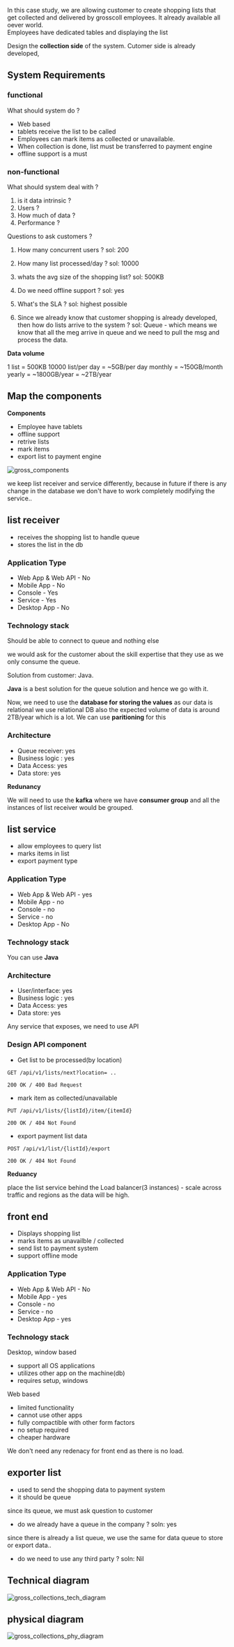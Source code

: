 In this case study, we are allowing customer to create shopping lists that get collected and delivered by grosscoll employees. It already available all oever world.  
Employees have dedicated tables and displaying the list

Design the **collection side** of the system. Cutomer side is already developed,

## System Requirements

### functional 

What should system do ?

- Web based 
- tablets receive the list to be called 
- Employees can mark items as collected or unavailable.
- When collection is done, list must be transferred to payment engine
- offline support is a must

### non-functional

What should system deal with ?

1. is it data intrinsic ?
2. Users ?
3. How much of data ?
4. Performance ?

Questions to ask customers ?

1. How many concurrent users ?
sol: 200

2. How many list processed/day ?
sol: 10000

3. whats the avg size of the shopping list?
sol: 500KB

4. Do we need offline support ?
sol: yes

5. What's the SLA ?
sol: highest possible

6. Since we already know that customer shopping is already developed, then how do lists arrive to the system ?
sol: Queue - which means we know that all the meg arrive in queue and we need to pull the msg and process the data. 

**Data volume**

1 list = 500KB
10000 list/per day =  ~5GB/per day
monthly = ~150GB/month
yearly = ~1800GB/year = ~2TB/year

## Map the components

**Components**

- Employee have tablets
- offline support
- retrive lists
- mark items
- export list to payment engine

![gross_components](../images/gross_components.png)


we keep list receiver and service differently, because in future if there is any change in the database we don't have to work completely modifying the service..

## list receiver

- receives the shopping list to handle queue
- stores the list in the db

### Application Type

- Web App & Web API - No
- Mobile App - No
- Console - Yes
- Service - Yes
- Desktop App - No


### Technology stack 

Should be able to connect to queue and nothing else

we would ask for the customer about the skill expertise that they use as we only consume the queue.

Solution from customer: Java. 

**Java** is a best solution for the queue solution and hence we go with it. 

Now, we need to use the **database for storing the values** as our data is relational we use relational DB also the expected volume of data is around 2TB/year which is a lot. We can use **paritioning** for this

### Architecture

- Queue receiver: yes
- Business logic : yes
- Data Access: yes 
- Data store: yes

**Redunancy**

We will need to use the **kafka** where we have **consumer group** and all the instances of list receiver would be grouped.

## list service

- allow employees to query list
- marks items in list
- export payment type

### Application Type

- Web App & Web API - yes
- Mobile App - no
- Console - no
- Service - no
- Desktop App - No

### Technology stack 

You can use **Java**

### Architecture

- User/interface: yes
- Business logic : yes
- Data Access: yes
- Data store: yes

Any service that exposes, we need to use API

### Design API component

- Get list to be processed(by location)

```
GET /api/v1/lists/next?location= ..

200 OK / 400 Bad Request
```

- mark item as collected/unavailable

```
PUT /api/v1/lists/{listId}/item/{itemId}

200 OK / 404 Not Found
```
- export payment list data

```
POST /api/v1/list/{listId}/export

200 OK / 404 Not Found
```

**Reduancy**

place the list service behind the Load balancer(3 instances) - scale across traffic and regions as the data will be high.

## front end

- Displays shopping list
- marks items as unavailble / collected
- send list to payment system
- support offline mode

### Application Type 

- Web App & Web API - No
- Mobile App - yes
- Console - no
- Service - no
- Desktop App - yes

### Technology stack 

Desktop, window based

- support all OS applications
- utilizes other app on the machine(db)
- requires setup, windows

Web based 

- limited functionality
- cannot use other apps
- fully compactible with other form factors
- no setup required
- cheaper hardware

We don't need any redenacy for front end as there is no load. 

## exporter list

- used to send the shopping data to payment system
- it should be queue 

since its queue, we must ask question to customer

- do we already have a queue in the company ?
soln: yes

since there is already a list queue, we use the same for data queue to store or export data..

- do we need to use any third party ?
soln: Nil

## Technical diagram

![gross_collections_tech_diagram](../images/gross_collections_tech_diagram.png)

## physical diagram

![gross_collections_phy_diagram](../images/gross_collections_phy_diagram.png)